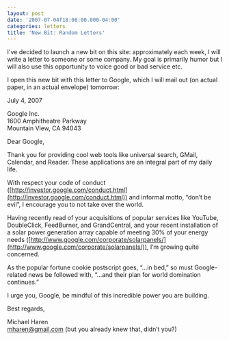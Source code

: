 ```yaml
---
layout: post
date: '2007-07-04T18:08:00.000-04:00'
categories: letters
title: 'New Bit: Random Letters'
---
```


I've decided to launch a new bit on this site: approximately each week, I will write a letter to someone or some company. My goal is primarily humor but I will also use this opportunity to voice good or bad service etc.

I open this new bit with this letter to Google, which I will mail out (on actual paper, in an actual envelope) tomorrow:

July 4, 2007

Google Inc.  
1600 Amphitheatre Parkway  
Mountain View, CA 94043

Dear Google,

Thank you for providing cool web tools like universal search, GMail, Calendar, and Reader. These applications are an integral part of my daily life.

With respect your code of conduct ([http://investor.google.com/conduct.html](http://investor.google.com/conduct.html)) and informal motto, “don’t be evil”, I encourage you to not take over the world.

Having recently read of your acquisitions of popular services like YouTube, DoubleClick, FeedBurner, and GrandCentral, and your recent installation of a solar power generation array capable of meeting 30% of your energy needs ([http://www.google.com/corporate/solarpanels/](http://www.google.com/corporate/solarpanels/)), I’m growing quite concerned.

As the popular fortune cookie postscript goes, “...in bed,” so must Google-related news be followed with, “...and their plan for world domination continues.”

I urge you, Google, be mindful of this incredible power you are building.

Best regards,

Michael Haren  
mharen@gmail.com (but you already knew that, didn’t you?)